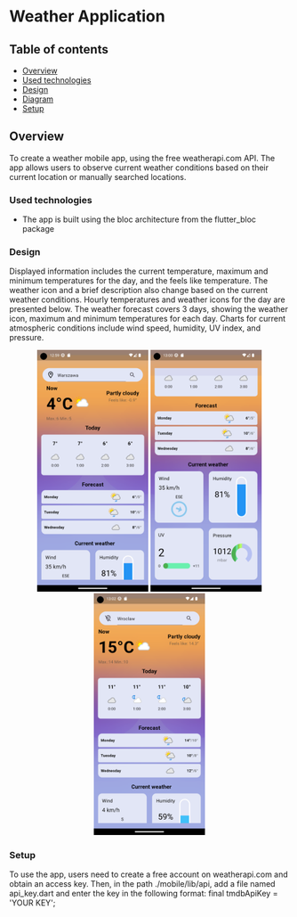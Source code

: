 # Weather Application

## Table of contents
* [Overview](#overview)
* [Used technologies](#used-technologies)
* [Design](#design)
* [Diagram](#diagram)
* [Setup](#setup)

## Overview

To create a weather mobile app, using the free weatherapi.com API. The app allows users to observe current weather conditions based on their current location or manually searched locations.

### Used technologies

- The app is built using the bloc architecture from the flutter_bloc package

### Design

Displayed information includes the current temperature, maximum and minimum temperatures for the day, and the feels like temperature. The weather icon and a brief description also change based on the current weather conditions. Hourly temperatures and weather icons for the day are presented below. The weather forecast covers 3 days, showing the weather icon, maximum and minimum temperatures for each day. Charts for current atmospheric conditions include wind speed, humidity, UV index, and pressure.
<p align="center">
<img src="./ScreenShots/location_on1.png" alt="location_on1" width="200"/>

<img src="./ScreenShots/location_on2.png" alt="location_on2" width="200"/>

<img src="./ScreenShots/location_off.png" alt="location_off" width="200"/>
</p>

### Setup

To use the app, users need to create a free account on weatherapi.com and obtain an access key. Then, in the path ./mobile/lib/api, add a file named api_key.dart and enter the key in the following format: final tmdbApiKey = 'YOUR KEY';
